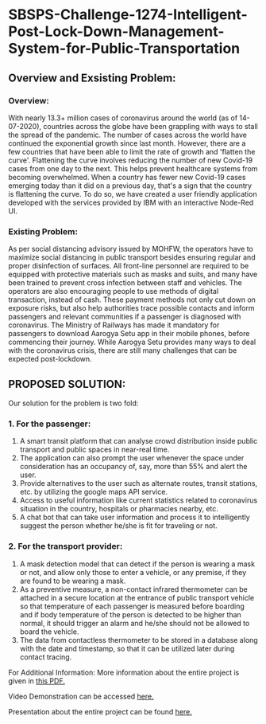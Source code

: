 # SBSPS-Challenge-1274-Intelligent-Post-Lock-Down-Management-System-for-Public-Transportation
## Overview and Exsisting Problem:
### Overview:
With nearly 13.3+ million cases of coronavirus around the world (as of 14-07-2020), countries across the globe have been grappling with ways to stall the spread of the pandemic. The number of cases across the world have continued the exponential growth since last month. However, there are a few countries that have been able to limit the rate of growth and 'flatten the curve'. Flattening the curve involves reducing the number of new Covid-19 cases from one day to the next. This helps prevent healthcare systems from becoming overwhelmed. When a country has fewer new Covid-19 cases emerging today than it did on a previous day, that's a sign that the country is flattening the curve. To do so, we have created a user friendly application developed with the services provided by IBM with an interactive Node-Red UI.

### Existing Problem:
As per social distancing advisory issued by MOHFW, the operators have to maximize social distancing in public transport besides ensuring regular and proper disinfection of surfaces. All front-line personnel are required to be equipped with protective materials such as masks and suits, and many have been trained to prevent cross infection between staff and vehicles. The operators are also encouraging people to use methods of digital transaction, instead of cash. These payment methods not only cut down on exposure risks, but also help authorities trace possible contacts and inform passengers and relevant communities if a passenger is diagnosed with coronavirus.
The Ministry of Railways has made it mandatory for passengers to download Aarogya Setu app in their mobile phones, before commencing their journey. While Aarogya Setu provides many ways to deal with the coronavirus crisis, there are still many challenges that can be expected post-lockdown. 


## PROPOSED SOLUTION:
Our solution for the problem is two fold:
### 1. For the passenger:
1. A smart transit platform that can analyse crowd distribution inside public transport and public spaces in near-real time. 
2. The application can also prompt the user whenever the space under consideration has an occupancy of, say, more than 55% and alert the user. 
3. Provide alternatives to the user such as alternate routes, transit stations, etc. by utilizing the google maps API service.
4. Access to useful information like current statistics related to coronavirus situation in the country, hospitals or pharmacies nearby, etc.
5. A chat bot that can take user information and process it to intelligently suggest the person whether he/she is fit for traveling or not.

### 2. For the transport provider:
1. A mask detection model that can detect if the person is wearing a mask or not, and allow only those to enter a vehicle, or any premise, if they are found to be wearing a mask.
2. As a preventive measure, a non-contact infrared thermometer can be attached in a secure location at the entrance of public transport vehicle so that temperature of each passenger is measured before boarding and if body temperature of the person is detected to be higher than normal, it should trigger an alarm and he/she should not be allowed to board the vehicle. 
3. The data from contactless thermometer to be stored in a database along with the date and timestamp, so that it can be utilized later during contact tracing.

For Additional Information:
More information about the entire project is given in [this PDF.](https://github.com/SmartPracticeschool/SBSPS-Challenge-1274-Intelligent-Post-Lock-Down-Management-System-for-Public-Transportation/blob/master/PROJECT%20REPORT.pdf)

Video Demonstration can be accessed [here.](https://drive.google.com/file/d/13FU9IWsJSWjWfCLxF35TVe7Cc-bEMkNS/view?usp=sharing)

Presentation about the entire project can be found [here.](https://github.com/SmartPracticeschool/SBSPS-Challenge-1274-Intelligent-Post-Lock-Down-Management-System-for-Public-Transportation/blob/master/IBMHACK.pptx)


